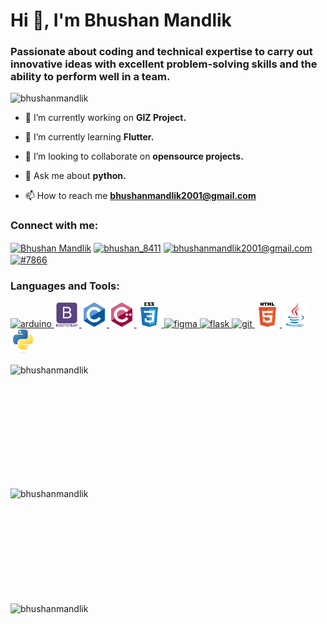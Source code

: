 <h1 align="left">Hi 👋, I'm Bhushan Mandlik</h1>
<h3 align="left">Passionate about coding and technical expertise to carry out innovative ideas with excellent problem-solving skills and the ability to perform well in a team.</h3>

<p align="left"> <img src="https://komarev.com/ghpvc/?username=bhushanmandlik&label=Profile%20views&color=0e75b6&style=flat" alt="bhushanmandlik" /> </p>

- 🔭 I’m currently working on **GIZ Project.**

- 🌱 I’m currently learning **Flutter.**

- 👯 I’m looking to collaborate on **opensource projects.**

- 💬 Ask me about **python.**

- 📫 How to reach me **bhushanmandlik2001@gmail.com**

<h3 align="left">Connect with me:</h3>
<p align="left">
<a href="https://www.linkedin.com/in/bhushan-mandlik-51a1a519a/" target="blank"><img align="center" src="https://raw.githubusercontent.com/rahuldkjain/github-profile-readme-generator/neutral-icons/src/images/icons/Social/linked-in-alt.svg" alt="Bhushan Mandlik" height="30" width="40" /></a>
<a href="https://www.codechef.com/users/bhushan_8411" target="blank"><img align="center" src="https://cdn.jsdelivr.net/npm/simple-icons@3.1.0/icons/codechef.svg" alt="bhushan_8411" height="30" width="40" /></a>
<a href="https://www.hackerrank.com/bhushanmandlik2001@gmail.com" target="blank"><img align="center" src="https://raw.githubusercontent.com/rahuldkjain/github-profile-readme-generator/neutral-icons/src/images/icons/Social/hackerrank.svg" alt="bhushanmandlik2001@gmail.com" height="30" width="40" /></a>
<a href="https://discord.gg/#7866" target="blank"><img align="center" src="https://raw.githubusercontent.com/rahuldkjain/github-profile-readme-generator/neutral-icons/src/images/icons/Social/discord.svg" alt="#7866" height="30" width="40" /></a>
</p>

<h3 align="left">Languages and Tools:</h3>
<p align="left"> <a href="https://www.arduino.cc/" target="_blank"> <img src="https://cdn.worldvectorlogo.com/logos/arduino-1.svg" alt="arduino" width="40" height="40"/> </a> <a href="https://getbootstrap.com" target="_blank"> <img src="https://raw.githubusercontent.com/devicons/devicon/master/icons/bootstrap/bootstrap-plain-wordmark.svg" alt="bootstrap" width="40" height="40"/> </a> <a href="https://www.cprogramming.com/" target="_blank"> <img src="https://raw.githubusercontent.com/devicons/devicon/master/icons/c/c-original.svg" alt="c" width="40" height="40"/> </a> <a href="https://www.w3schools.com/cpp/" target="_blank"> <img src="https://raw.githubusercontent.com/devicons/devicon/master/icons/cplusplus/cplusplus-original.svg" alt="cplusplus" width="40" height="40"/> </a> <a href="https://www.w3schools.com/css/" target="_blank"> <img src="https://raw.githubusercontent.com/devicons/devicon/master/icons/css3/css3-original-wordmark.svg" alt="css3" width="40" height="40"/> </a> <a href="https://www.figma.com/" target="_blank"> <img src="https://www.vectorlogo.zone/logos/figma/figma-icon.svg" alt="figma" width="40" height="40"/> </a> <a href="https://flask.palletsprojects.com/" target="_blank"> <img src="https://www.vectorlogo.zone/logos/pocoo_flask/pocoo_flask-icon.svg" alt="flask" width="40" height="40"/> </a> <a href="https://git-scm.com/" target="_blank"> <img src="https://www.vectorlogo.zone/logos/git-scm/git-scm-icon.svg" alt="git" width="40" height="40"/> </a> <a href="https://www.w3.org/html/" target="_blank"> <img src="https://raw.githubusercontent.com/devicons/devicon/master/icons/html5/html5-original-wordmark.svg" alt="html5" width="40" height="40"/> </a> <a href="https://www.java.com" target="_blank"> <img src="https://raw.githubusercontent.com/devicons/devicon/master/icons/java/java-original.svg" alt="java" width="40" height="40"/> </a> <a href="https://www.python.org" target="_blank"> <img src="https://raw.githubusercontent.com/devicons/devicon/master/icons/python/python-original.svg" alt="python" width="40" height="40"/> </a></p>

<p>&nbsp;<img align="left" src="https://github-readme-stats.vercel.app/api?username=bhushanmandlik&show_icons=true&locale=en" alt="bhushanmandlik" /></p><br><br><br><br><br><br><br><br><br>

<p><img align="left" src="https://github-readme-streak-stats.herokuapp.com/?user=bhushanmandlik&" alt="bhushanmandlik" /></p><br><br><br><br><br><br><br><br><br><br>

<p><img align="left" src="https://github-readme-stats.vercel.app/api/top-langs?username=bhushanmandlik&show_icons=true&locale=en&layout=compact" alt="bhushanmandlik" /></p>
